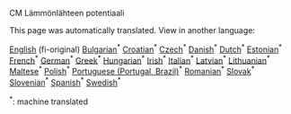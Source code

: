 <p> CM Lämmönlähteen potentiaali </p>

This page was automatically translated. View in another language:

[English](../en/CM-Heat-source-potential.md) (fi-original) [Bulgarian](../bg/CM-Heat-source-potential.md)<sup>\*</sup> [Croatian](../hr/CM-Heat-source-potential.md)<sup>\*</sup> [Czech](../cs/CM-Heat-source-potential.md)<sup>\*</sup> [Danish](../da/CM-Heat-source-potential.md)<sup>\*</sup> [Dutch](../nl/CM-Heat-source-potential.md)<sup>\*</sup> [Estonian](../et/CM-Heat-source-potential.md)<sup>\*</sup>  [French](../fr/CM-Heat-source-potential.md)<sup>\*</sup> [German](../de/CM-Heat-source-potential.md)<sup>\*</sup> [Greek](../el/CM-Heat-source-potential.md)<sup>\*</sup> [Hungarian](../hu/CM-Heat-source-potential.md)<sup>\*</sup> [Irish](../ga/CM-Heat-source-potential.md)<sup>\*</sup> [Italian](../it/CM-Heat-source-potential.md)<sup>\*</sup> [Latvian](../lv/CM-Heat-source-potential.md)<sup>\*</sup> [Lithuanian](../lt/CM-Heat-source-potential.md)<sup>\*</sup> [Maltese](../mt/CM-Heat-source-potential.md)<sup>\*</sup> [Polish](../pl/CM-Heat-source-potential.md)<sup>\*</sup> [Portuguese (Portugal, Brazil)](../pt/CM-Heat-source-potential.md)<sup>\*</sup> [Romanian](../ro/CM-Heat-source-potential.md)<sup>\*</sup> [Slovak](../sk/CM-Heat-source-potential.md)<sup>\*</sup> [Slovenian](../sl/CM-Heat-source-potential.md)<sup>\*</sup> [Spanish](../es/CM-Heat-source-potential.md)<sup>\*</sup> [Swedish](../sv/CM-Heat-source-potential.md)<sup>\*</sup> 

<sup>\*</sup>: machine translated
